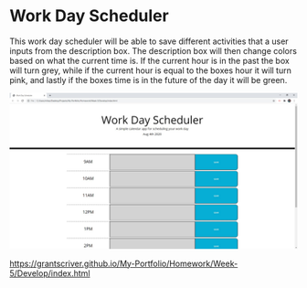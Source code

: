 # Work Day Scheduler

This work day scheduler will be able to save different activities that a user inputs from the description box. The description box will then change colors based on what the current time is. If the current hour is in the past the box will turn grey, while if the current hour is equal to the boxes hour it will turn pink, and lastly if the boxes time is in the future of the day it will be green.

![alt text](./Assets/workdayschedulerscreenshot.jpg)

https://grantscriver.github.io/My-Portfolio/Homework/Week-5/Develop/index.html
